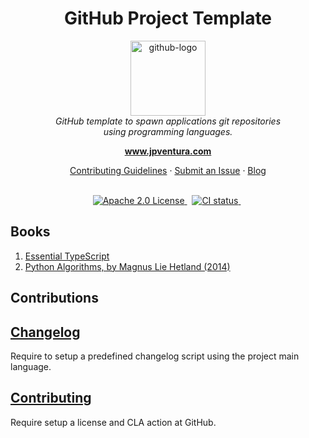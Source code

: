 <h1 align="center">GitHub Project Template</h1>

<p align="center">
  <img src="https://github.githubassets.com/images/modules/logos_page/GitHub-Mark.png" alt="github-logo" width="120px" height="120px"/>
  <br>
  <i>GitHub template to spawn applications git repositories
    <br> using programming languages.</i>
  <br>
</p>

<p align="center">
  <a href="https://www.jpventura.com"><strong>www.jpventura.com</strong></a>
  <br>
</p>

<p align="center">
  <a href="CONTRIBUTING.md">Contributing Guidelines</a>
  ·
  <a href="https://github.com/jpventura/template/issues">Submit an Issue</a>
  ·
  <a href="https://blog.jpventura.com/">Blog</a>
  <br>
  <br>
</p>

<p align="center">
  <a href="https://www.npmjs.com/@angular/core">
    <img src="https://img.shields.io/badge/License-Apache%202.0-blue.svg" alt="Apache 2.0 License" />
  </a>&nbsp;
  <a href="https://circleci.com/gh/jpventura/workflows/template/tree/master">
    <img src="https://img.shields.io/circleci/build/github/jpventura/template/master.svg?logo=circleci&logoColor=fff&label=CircleCI" alt="CI status" />
  </a>&nbsp;
</p>

## Books

  1. [Essential TypeScript](./books/9781484249789/README.md)
  2. [Python Algorithms, by Magnus Lie Hetland (2014)](./books/9781484200568/README.md)

## Contributions

## [Changelog](docs/CHANGELOG.md)
Require to setup a predefined changelog script using the project main language.

## [Contributing](docs/CONTRIBUTING.md)
Require setup a license and CLA action at GitHub.
